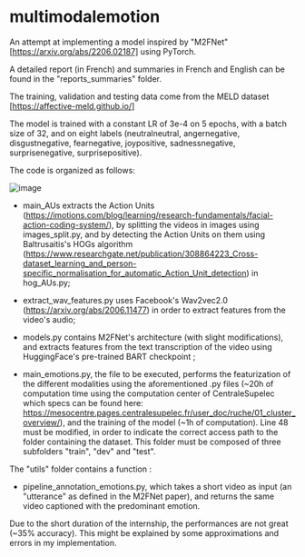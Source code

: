# multimodalemotion

An attempt at implementing a model inspired by "M2FNet" [https://arxiv.org/abs/2206.02187] using PyTorch.

A detailed report (in French) and summaries in French and English can be found in the "reports_summaries" folder.

The training, validation and testing data come from the MELD dataset [https://affective-meld.github.io/]

The model is trained with a constant LR of 3e-4 on 5 epochs, with a batch size of 32, and on eight labels (neutralneutral, angernegative, disgustnegative, fearnegative, joypositive, sadnessnegative, surprisenegative, surprisepositive).
 
The code is organized as follows:

![image](https://user-images.githubusercontent.com/93575161/193032629-aa6ad92b-0dce-40c3-b264-ac32268cd6d4.png)

- main_AUs extracts the Action Units (https://imotions.com/blog/learning/research-fundamentals/facial-action-coding-system/), by splitting the videos in images using images_split.py, and by detecting the Action Units on them using Baltrusaitis's HOGs algorithm (https://www.researchgate.net/publication/308864223_Cross-dataset_learning_and_person-specific_normalisation_for_automatic_Action_Unit_detection) in hog_AUs.py;

- extract_wav_features.py uses Facebook's Wav2vec2.0 (https://arxiv.org/abs/2006.11477) in order to extract features from the video's audio;

- models.py contains M2FNet's architecture (with slight modifications), and extracts features from the text transcription of the video using HuggingFace's pre-trained BART checkpoint ;

- main_emotions.py, the file to be executed, performs the featurization of the different modalities using the aforementioned .py files (~20h of computation time using the computation center of CentraleSupelec which specs can be found here: https://mesocentre.pages.centralesupelec.fr/user_doc/ruche/01_cluster_overview/), and the training of the model (~1h of computation). Line 48 must be modified, in order to indicate the correct access path to the folder containing the dataset. This folder must be composed of three subfolders "train", "dev" and "test".

The "utils" folder contains a function :

- pipeline_annotation_emotions.py, which takes a short video as input (an "utterance" as defined in the M2FNet paper), and returns the same video captioned with the predominant emotion.

Due to the short duration of the internship, the performances are not great (~35% accuracy). This might be explained by some approximations and errors in my implementation.
